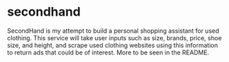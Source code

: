 # secondhand
SecondHand is my attempt to build a personal shopping assistant for used clothing. This service will take user inputs such as size, brands, price, shoe size, and height, and scrape used clothing websites using this information to return ads that could be of interest. More to be seen in the README.

